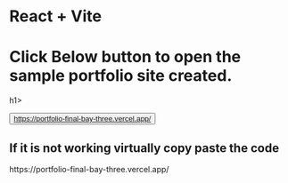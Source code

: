 # React + Vite
<h1>Click Below button to open the sample portfolio site created.</h1>h1>

<button> https://portfolio-final-bay-three.vercel.app/ </button>

<h2>If it is not working virtually copy paste the code</h2>
https://portfolio-final-bay-three.vercel.app/
